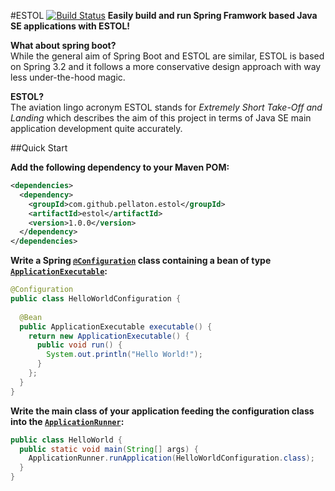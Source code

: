 #ESTOL [![Build Status](https://travis-ci.org/pellaton/estol.png?branch=master)](https://travis-ci.org/pellaton/estol)
**Easily build and run Spring Framwork based Java SE applications with ESTOL!**

**What about spring boot?**<br/>
While the general aim of Spring Boot and ESTOL are similar, ESTOL is based on Spring 3.2 
and it follows a more conservative design approach with way less under-the-hood magic.


**ESTOL?**<br/>
The aviation lingo acronym ESTOL stands for <i>Extremely Short Take-Off and Landing</i>
which describes the aim of this project in terms of Java SE main application development 
quite accurately.

##Quick Start

**Add the following dependency to your Maven POM:**
``` xml
<dependencies>
  <dependency>
    <groupId>com.github.pellaton.estol</groupId>
    <artifactId>estol</artifactId>
    <version>1.0.0</version>
  </dependency>
</dependencies>
```

**Write a Spring <code>[@Configuration](http://docs.spring.io/spring/docs/3.2.4.RELEASE/javadoc-api/org/springframework/context/annotation/Configuration.html)</code> class containing a bean of type <code>[ApplicationExecutable](https://github.com/pellaton/estol/blob/master/src/main/java/com/github/pellaton/estol/executable/ApplicationExecutable.java)</code>:**
``` java
@Configuration
public class HelloWorldConfiguration {
 
  @Bean
  public ApplicationExecutable executable() {
    return new ApplicationExecutable() {
      public void run() {
        System.out.println("Hello World!");
      }
    };
  }
}
```
**Write the main class of your application feeding the configuration class into the <code>[ApplicationRunner](https://github.com/pellaton/estol/blob/master/src/main/java/com/github/pellaton/estol/ApplicationRunner.java)</code>:**
``` java
public class HelloWorld {
  public static void main(String[] args) {
    ApplicationRunner.runApplication(HelloWorldConfiguration.class);
  } 
}
```
